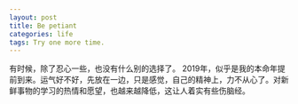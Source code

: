 ```yaml
---
layout: post
title: Be petiant 
categories: life
tags: Try one more time.
---
```


有时候，除了忍心一些，也没有什么别的选择了。 2019年，似乎是我的本命年提前到来。运气好不好，先放在一边，只是感觉，自己的精神上，力不从心了。对新鲜事物的学习的热情和愿望，也越来越降低，这让人着实有些伤脑经。


